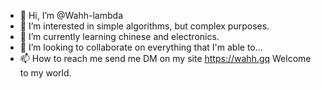 - 👋 Hi, I’m @Wahh-lambda
- 👀 I’m interested in simple algorithms, but complex purposes.
- 🌱 I’m currently learning chinese and electronics.
- 💞️ I’m looking to collaborate on everything that I'm able to...
- 📫 How to reach me send me DM on my site https://wahh.gq
Welcome to my world.

<!---
Wahh-lambda/Wahh-lambda is a ✨ special ✨ repository because its `README.md` (this file) appears on your GitHub profile.
You can click the Preview link to take a look at your changes.
--->
